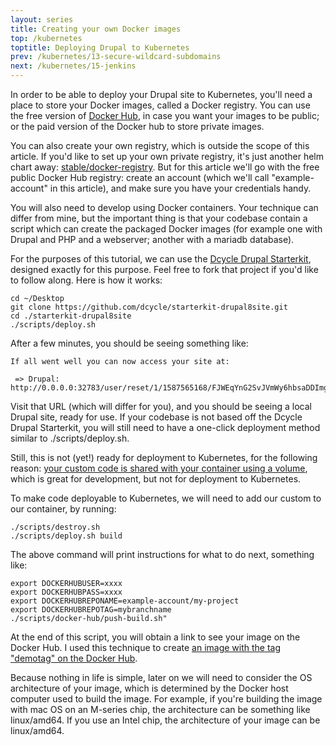 ```yaml
---
layout: series
title: Creating your own Docker images
top: /kubernetes
toptitle: Deploying Drupal to Kubernetes
prev: /kubernetes/13-secure-wildcard-subdomains
next: /kubernetes/15-jenkins
---
```


In order to be able to deploy your Drupal site to Kubernetes, you'll need a place to store your Docker images, called a Docker registry. You can use the free version of [Docker Hub](https://hub.docker.com), in case you want your images to be public; or the paid version of the Docker hub to store private images.

You can also create your own registry, which is outside the scope of this article. If you'd like to set up your own private registry, it's just another helm chart away: [stable/docker-registry](https://github.com/helm/charts/tree/master/stable/docker-registry). But for this article we'll go with the free public Docker Hub registry: create an account (which we'll call "example-account" in this article), and make sure you have your credentials handy.

You will also need to develop using Docker containers. Your technique can differ from mine, but the important thing is that your codebase contain a script which can create the packaged Docker images (for example one with Drupal and PHP and a webserver; another with a mariadb database).

For the purposes of this tutorial, we can use the [Dcycle Drupal Starterkit](https://github.com/dcycle/starterkit-drupalsite), designed exactly for this purpose. Feel free to fork that project if you'd like to follow along. Here is how it works:

    cd ~/Desktop
    git clone https://github.com/dcycle/starterkit-drupal8site.git
    cd ./starterkit-drupal8site
    ./scripts/deploy.sh

After a few minutes, you should be seeing something like:

    If all went well you can now access your site at:

     => Drupal: http://0.0.0.0:32783/user/reset/1/1587565168/FJWEqYnG2SvJVmWy6hbsaDDImgJbm6kIkwM85MDBx5w/login

Visit that URL (which will differ for you), and you should be seeing a local Drupal site, ready for use. If your codebase is not based off the Dcycle Drupal Starterkit, you will still need to have a one-click deployment method similar to ./scripts/deploy.sh.

Still, this is not (yet!) ready for deployment to Kubernetes, for the following reason: [your custom code is shared with your container using a volume](https://github.com/dcycle/starterkit-drupal8site/blob/406e03c22e9e10a77cc039adc87d032d8b9fb7ec/docker-compose.dev.yml#L16), which is great for development, but not for deployment to Kubernetes.

To make code deployable to Kubernetes, we will need to add our custom to our container, by running:

    ./scripts/destroy.sh
    ./scripts/deploy.sh build

The above command will print instructions for what to do next, something like:

    export DOCKERHUBUSER=xxxx
    export DOCKERHUBPASS=xxxx
    export DOCKERHUBREPONAME=example-account/my-project
    export DOCKERHUBREPOTAG=mybranchname
    ./scripts/docker-hub/push-build.sh"

At the end of this script, you will obtain a link to see your image on the Docker Hub. I used this technique to create [an image with the tag "demotag" on the Docker Hub](https://hub.docker.com/r/dcycle/drupal-starterkit/tags).

Because nothing in life is simple, later on we will need to consider the OS architecture of your image, which is determined by the Docker host computer used to build the image. For example, if you're building the image with mac OS on an M-series chip, the architecture can be something like linux/amd64. If you use an Intel chip, the architecture of your image can be linux/amd64.
